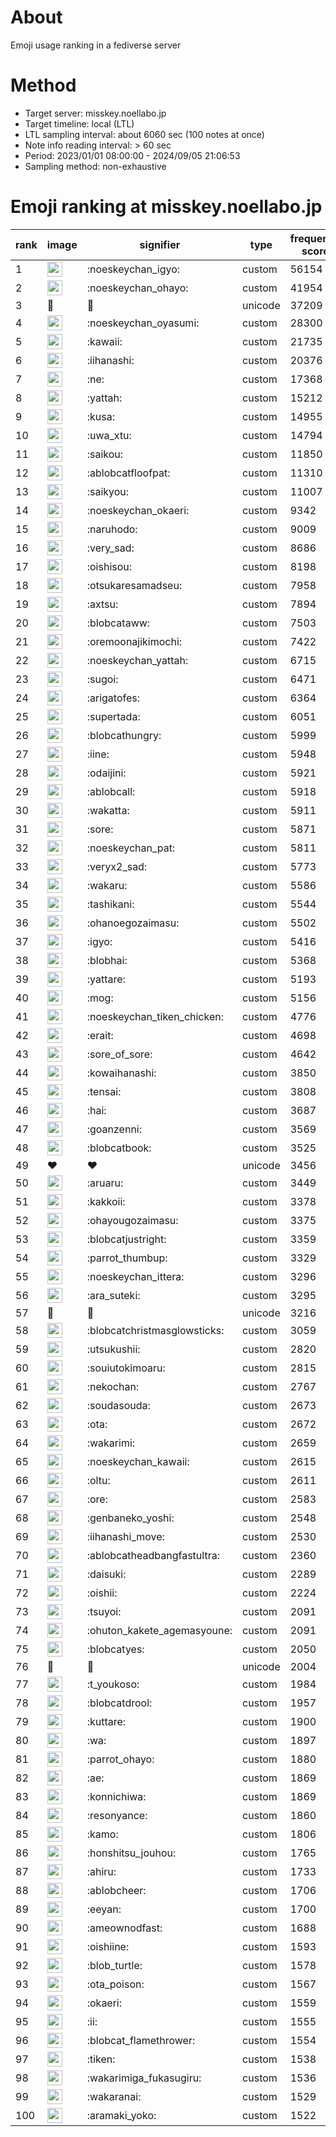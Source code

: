 # About
Emoji usage ranking in a fediverse server

# Method
- Target server: misskey.noellabo.jp
- Target timeline: local (LTL)
- LTL sampling interval: about 6060 sec (100 notes at once)
- Note info reading interval: > 60 sec
- Period: 2023/01/01 08:00:00 - 2024/09/05 21:06:53 
- Sampling method: non-exhaustive

# Emoji ranking at misskey.noellabo.jp

|rank|image|signifier|type|frequency score|
|----|----|----|----|----|
|1|<img height="24" src="https://misskey.noellabo.jp/emoji/noeskeychan_igyo.webp">|:noeskeychan_igyo:|custom|56154|
|2|<img height="24" src="https://misskey.noellabo.jp/emoji/noeskeychan_ohayo.webp">|:noeskeychan_ohayo:|custom|41954|
|3|🎉|🎉|unicode|37209|
|4|<img height="24" src="https://misskey.noellabo.jp/emoji/noeskeychan_oyasumi.webp">|:noeskeychan_oyasumi:|custom|28300|
|5|<img height="24" src="https://misskey.noellabo.jp/emoji/kawaii.webp">|:kawaii:|custom|21735|
|6|<img height="24" src="https://misskey.noellabo.jp/emoji/iihanashi.webp">|:iihanashi:|custom|20376|
|7|<img height="24" src="https://misskey.noellabo.jp/emoji/ne.webp">|:ne:|custom|17368|
|8|<img height="24" src="https://misskey.noellabo.jp/emoji/yattah.webp">|:yattah:|custom|15212|
|9|<img height="24" src="https://misskey.noellabo.jp/emoji/kusa.webp">|:kusa:|custom|14955|
|10|<img height="24" src="https://misskey.noellabo.jp/emoji/uwa_xtu.webp">|:uwa_xtu:|custom|14794|
|11|<img height="24" src="https://misskey.noellabo.jp/emoji/saikou.webp">|:saikou:|custom|11850|
|12|<img height="24" src="https://misskey.noellabo.jp/emoji/ablobcatfloofpat.webp">|:ablobcatfloofpat:|custom|11310|
|13|<img height="24" src="https://misskey.noellabo.jp/emoji/saikyou.webp">|:saikyou:|custom|11007|
|14|<img height="24" src="https://misskey.noellabo.jp/emoji/noeskeychan_okaeri.webp">|:noeskeychan_okaeri:|custom|9342|
|15|<img height="24" src="https://misskey.noellabo.jp/emoji/naruhodo.webp">|:naruhodo:|custom|9009|
|16|<img height="24" src="https://misskey.noellabo.jp/emoji/very_sad.webp">|:very_sad:|custom|8686|
|17|<img height="24" src="https://misskey.noellabo.jp/emoji/oishisou.webp">|:oishisou:|custom|8198|
|18|<img height="24" src="https://misskey.noellabo.jp/emoji/otsukaresamadseu.webp">|:otsukaresamadseu:|custom|7958|
|19|<img height="24" src="https://misskey.noellabo.jp/emoji/axtsu.webp">|:axtsu:|custom|7894|
|20|<img height="24" src="https://misskey.noellabo.jp/emoji/blobcataww.webp">|:blobcataww:|custom|7503|
|21|<img height="24" src="https://misskey.noellabo.jp/emoji/oremoonajikimochi.webp">|:oremoonajikimochi:|custom|7422|
|22|<img height="24" src="https://misskey.noellabo.jp/emoji/noeskeychan_yattah.webp">|:noeskeychan_yattah:|custom|6715|
|23|<img height="24" src="https://misskey.noellabo.jp/emoji/sugoi.webp">|:sugoi:|custom|6471|
|24|<img height="24" src="https://misskey.noellabo.jp/emoji/arigatofes.webp">|:arigatofes:|custom|6364|
|25|<img height="24" src="https://misskey.noellabo.jp/emoji/supertada.webp">|:supertada:|custom|6051|
|26|<img height="24" src="https://misskey.noellabo.jp/emoji/blobcathungry.webp">|:blobcathungry:|custom|5999|
|27|<img height="24" src="https://misskey.noellabo.jp/emoji/iine.webp">|:iine:|custom|5948|
|28|<img height="24" src="https://misskey.noellabo.jp/emoji/odaijini.webp">|:odaijini:|custom|5921|
|29|<img height="24" src="https://misskey.noellabo.jp/emoji/ablobcall.webp">|:ablobcall:|custom|5918|
|30|<img height="24" src="https://misskey.noellabo.jp/emoji/wakatta.webp">|:wakatta:|custom|5911|
|31|<img height="24" src="https://misskey.noellabo.jp/emoji/sore.webp">|:sore:|custom|5871|
|32|<img height="24" src="https://misskey.noellabo.jp/emoji/noeskeychan_pat.webp">|:noeskeychan_pat:|custom|5811|
|33|<img height="24" src="https://misskey.noellabo.jp/emoji/veryx2_sad.webp">|:veryx2_sad:|custom|5773|
|34|<img height="24" src="https://misskey.noellabo.jp/emoji/wakaru.webp">|:wakaru:|custom|5586|
|35|<img height="24" src="https://misskey.noellabo.jp/emoji/tashikani.webp">|:tashikani:|custom|5544|
|36|<img height="24" src="https://misskey.noellabo.jp/emoji/ohanoegozaimasu.webp">|:ohanoegozaimasu:|custom|5502|
|37|<img height="24" src="https://misskey.noellabo.jp/emoji/igyo.webp">|:igyo:|custom|5416|
|38|<img height="24" src="https://misskey.noellabo.jp/emoji/blobhai.webp">|:blobhai:|custom|5368|
|39|<img height="24" src="https://misskey.noellabo.jp/emoji/yattare.webp">|:yattare:|custom|5193|
|40|<img height="24" src="https://misskey.noellabo.jp/emoji/mog.webp">|:mog:|custom|5156|
|41|<img height="24" src="https://misskey.noellabo.jp/emoji/noeskeychan_tiken_chicken.webp">|:noeskeychan_tiken_chicken:|custom|4776|
|42|<img height="24" src="https://misskey.noellabo.jp/emoji/erait.webp">|:erait:|custom|4698|
|43|<img height="24" src="https://misskey.noellabo.jp/emoji/sore_of_sore.webp">|:sore_of_sore:|custom|4642|
|44|<img height="24" src="https://misskey.noellabo.jp/emoji/kowaihanashi.webp">|:kowaihanashi:|custom|3850|
|45|<img height="24" src="https://misskey.noellabo.jp/emoji/tensai.webp">|:tensai:|custom|3808|
|46|<img height="24" src="https://misskey.noellabo.jp/emoji/hai.webp">|:hai:|custom|3687|
|47|<img height="24" src="https://misskey.noellabo.jp/emoji/goanzenni.webp">|:goanzenni:|custom|3569|
|48|<img height="24" src="https://misskey.noellabo.jp/emoji/blobcatbook.webp">|:blobcatbook:|custom|3525|
|49|❤|❤|unicode|3456|
|50|<img height="24" src="https://misskey.noellabo.jp/emoji/aruaru.webp">|:aruaru:|custom|3449|
|51|<img height="24" src="https://misskey.noellabo.jp/emoji/kakkoii.webp">|:kakkoii:|custom|3378|
|52|<img height="24" src="https://misskey.noellabo.jp/emoji/ohayougozaimasu.webp">|:ohayougozaimasu:|custom|3375|
|53|<img height="24" src="https://misskey.noellabo.jp/emoji/blobcatjustright.webp">|:blobcatjustright:|custom|3359|
|54|<img height="24" src="https://misskey.noellabo.jp/emoji/parrot_thumbup.webp">|:parrot_thumbup:|custom|3329|
|55|<img height="24" src="https://misskey.noellabo.jp/emoji/noeskeychan_ittera.webp">|:noeskeychan_ittera:|custom|3296|
|56|<img height="24" src="https://misskey.noellabo.jp/emoji/ara_suteki.webp">|:ara_suteki:|custom|3295|
|57|🍗|🍗|unicode|3216|
|58|<img height="24" src="https://misskey.noellabo.jp/emoji/blobcatchristmasglowsticks.webp">|:blobcatchristmasglowsticks:|custom|3059|
|59|<img height="24" src="https://misskey.noellabo.jp/emoji/utsukushii.webp">|:utsukushii:|custom|2820|
|60|<img height="24" src="https://misskey.noellabo.jp/emoji/souiutokimoaru.webp">|:souiutokimoaru:|custom|2815|
|61|<img height="24" src="https://misskey.noellabo.jp/emoji/nekochan.webp">|:nekochan:|custom|2767|
|62|<img height="24" src="https://misskey.noellabo.jp/emoji/soudasouda.webp">|:soudasouda:|custom|2673|
|63|<img height="24" src="https://misskey.noellabo.jp/emoji/ota.webp">|:ota:|custom|2672|
|64|<img height="24" src="https://misskey.noellabo.jp/emoji/wakarimi.webp">|:wakarimi:|custom|2659|
|65|<img height="24" src="https://misskey.noellabo.jp/emoji/noeskeychan_kawaii.webp">|:noeskeychan_kawaii:|custom|2615|
|66|<img height="24" src="https://misskey.noellabo.jp/emoji/oltu.webp">|:oltu:|custom|2611|
|67|<img height="24" src="https://misskey.noellabo.jp/emoji/ore.webp">|:ore:|custom|2583|
|68|<img height="24" src="https://misskey.noellabo.jp/emoji/genbaneko_yoshi.webp">|:genbaneko_yoshi:|custom|2548|
|69|<img height="24" src="https://misskey.noellabo.jp/emoji/iihanashi_move.webp">|:iihanashi_move:|custom|2530|
|70|<img height="24" src="https://misskey.noellabo.jp/emoji/ablobcatheadbangfastultra.webp">|:ablobcatheadbangfastultra:|custom|2360|
|71|<img height="24" src="https://misskey.noellabo.jp/emoji/daisuki.webp">|:daisuki:|custom|2289|
|72|<img height="24" src="https://misskey.noellabo.jp/emoji/oishii.webp">|:oishii:|custom|2224|
|73|<img height="24" src="https://misskey.noellabo.jp/emoji/tsuyoi.webp">|:tsuyoi:|custom|2091|
|74|<img height="24" src="https://misskey.noellabo.jp/emoji/ohuton_kakete_agemasyoune.webp">|:ohuton_kakete_agemasyoune:|custom|2091|
|75|<img height="24" src="https://misskey.noellabo.jp/emoji/blobcatyes.webp">|:blobcatyes:|custom|2050|
|76|👀|👀|unicode|2004|
|77|<img height="24" src="https://misskey.noellabo.jp/emoji/t_youkoso.webp">|:t_youkoso:|custom|1984|
|78|<img height="24" src="https://misskey.noellabo.jp/emoji/blobcatdrool.webp">|:blobcatdrool:|custom|1957|
|79|<img height="24" src="https://misskey.noellabo.jp/emoji/kuttare.webp">|:kuttare:|custom|1900|
|80|<img height="24" src="https://misskey.noellabo.jp/emoji/wa.webp">|:wa:|custom|1897|
|81|<img height="24" src="https://misskey.noellabo.jp/emoji/parrot_ohayo.webp">|:parrot_ohayo:|custom|1880|
|82|<img height="24" src="https://misskey.noellabo.jp/emoji/ae.webp">|:ae:|custom|1869|
|83|<img height="24" src="https://misskey.noellabo.jp/emoji/konnichiwa.webp">|:konnichiwa:|custom|1869|
|84|<img height="24" src="https://misskey.noellabo.jp/emoji/resonyance.webp">|:resonyance:|custom|1860|
|85|<img height="24" src="https://misskey.noellabo.jp/emoji/kamo.webp">|:kamo:|custom|1806|
|86|<img height="24" src="https://misskey.noellabo.jp/emoji/honshitsu_jouhou.webp">|:honshitsu_jouhou:|custom|1765|
|87|<img height="24" src="https://misskey.noellabo.jp/emoji/ahiru.webp">|:ahiru:|custom|1733|
|88|<img height="24" src="https://misskey.noellabo.jp/emoji/ablobcheer.webp">|:ablobcheer:|custom|1706|
|89|<img height="24" src="https://misskey.noellabo.jp/emoji/eeyan.webp">|:eeyan:|custom|1700|
|90|<img height="24" src="https://misskey.noellabo.jp/emoji/ameownodfast.webp">|:ameownodfast:|custom|1688|
|91|<img height="24" src="https://misskey.noellabo.jp/emoji/oishiine.webp">|:oishiine:|custom|1593|
|92|<img height="24" src="https://misskey.noellabo.jp/emoji/blob_turtle.webp">|:blob_turtle:|custom|1578|
|93|<img height="24" src="https://misskey.noellabo.jp/emoji/ota_poison.webp">|:ota_poison:|custom|1567|
|94|<img height="24" src="https://misskey.noellabo.jp/emoji/okaeri.webp">|:okaeri:|custom|1559|
|95|<img height="24" src="https://misskey.noellabo.jp/emoji/ii.webp">|:ii:|custom|1555|
|96|<img height="24" src="https://misskey.noellabo.jp/emoji/blobcat_flamethrower.webp">|:blobcat_flamethrower:|custom|1554|
|97|<img height="24" src="https://misskey.noellabo.jp/emoji/tiken.webp">|:tiken:|custom|1538|
|98|<img height="24" src="https://misskey.noellabo.jp/emoji/wakarimiga_fukasugiru.webp">|:wakarimiga_fukasugiru:|custom|1536|
|99|<img height="24" src="https://misskey.noellabo.jp/emoji/wakaranai.webp">|:wakaranai:|custom|1529|
|100|<img height="24" src="https://misskey.noellabo.jp/emoji/aramaki_yoko.webp">|:aramaki_yoko:|custom|1522|
